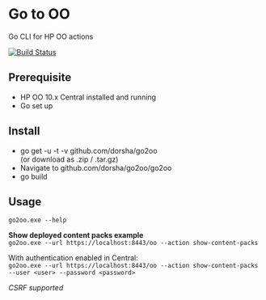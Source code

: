 # Go to OO
Go CLI for HP OO actions

[![Build Status](https://travis-ci.org/dorsha/go2oo.svg)](https://travis-ci.org/dorsha/go2oo)

## Prerequisite
* HP OO 10.x Central installed and running
* Go set up

## Install
* go get -u -t -v github.com/dorsha/go2oo  
  (or download as .zip / .tar.gz)
* Navigate to github.com/dorsha/go2oo/go2oo
* go build

## Usage
```go2oo.exe --help ```  

**Show deployed content packs example**  
```go2oo.exe --url https://localhost:8443/oo --action show-content-packs ```  

With authentication enabled in Central:  
```go2oo.exe --url https://localhost:8443/oo --action show-content-packs --user <user> --password <password> ```  

*CSRF supported*
